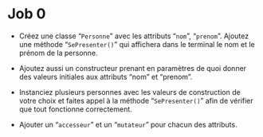 # Job 0

* Créez une classe “`Personne`” avec les attributs “`nom`”, “`prenom`”. Ajoutez une méthode “`SePresenter()`” qui affichera dans le terminal le nom et le prénom de la personne.

* Ajoutez aussi un constructeur prenant en paramètres de quoi donner des valeurs initiales aux attributs “nom” et “prenom”. 

* Instanciez plusieurs personnes avec les valeurs de construction de votre choix et faites appel à la méthode “`SePresenter()`” afin
de vérifier que tout fonctionne correctement. 

* Ajouter un “`accesseur`” et un “`mutateur`”
pour chacun des attributs.